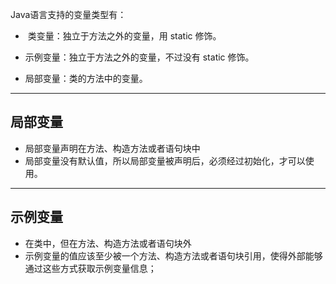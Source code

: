 Java语言支持的变量类型有：

-  类变量：独立于方法之外的变量，用 static 修饰。
    
- 示例变量：独立于方法之外的变量，不过没有 static 修饰。
    
- 局部变量：类的方法中的变量。
---
## 局部变量
- 局部变量声明在方法、构造方法或者语句块中
- 局部变量没有默认值，所以局部变量被声明后，必须经过初始化，才可以使用。

---
## 示例变量
- 在类中，但在方法、构造方法或者语句块外
- 示例变量的值应该至少被一个方法、构造方法或者语句块引用，使得外部能够通过这些方式获取示例变量信息；
